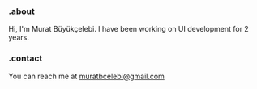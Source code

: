 ### .about
Hi, I'm Murat Büyükçelebi. I have been working on UI development for 2 years.

### .contact
You can reach me at muratbcelebi@gmail.com
